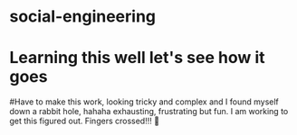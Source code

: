 # social-engineering
# Learning this well let's see how it goes

#Have to make this work, looking tricky and complex and I found myself down a rabbit hole, hahaha exhausting, frustrating but fun. I am working to get this figured out. Fingers crossed!!! 🤞 
